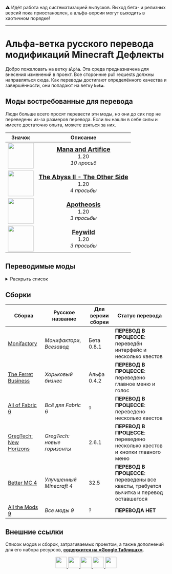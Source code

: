 ⚠️ Идёт работа над систематизацией выпусков. Выход бета- и релизных версий пока приостановлен, а альфа-версии могут выходить в хаотичном порядке!

---

# Альфа-ветка русского перевода модификаций Minecraft Дефлекты

Добро пожаловать на ветку **`alpha`**. Эта среда предназначена для внесения изменений в проект. Все сторонние pull requests должны направляться сюда. Как переводы достигают определённого качества и завершённости, они попадают на ветку **`beta`**.

## Моды востребованные для перевода

Люди больше всего просят перевести эти моды, но они до сих пор не переведены из-за размеров перевода. Если вы нашли в себе силы и имеете достаточно опыта, можете взяться за них.

<div align=center>

| Значок | Описание |
| :-: | :-: |
| <img width=80 height=80 src="https://cdn.modrinth.com/data/zaRGNexp/035ba5c471850838ead4165e608eaa3c8cc23cbf_96.webp"> | <big>**[Mana and Artifice](https://modrinth.com/mod/zaRGNexp)**</big><br>1.20<br>*10 просьб* |
| <img width=80 height=80 src="/Ассеты/curseforge_mod_vector.svg"> | <big>**[The Abyss II - The Other Side](https://www.curseforge.com/minecraft/mc-mods/the-abyss-chapter-ii)**</big><br>1.20<br>*4 просьбы* |
| <img width=80 height=80 src="/Ассеты/curseforge_mod_vector.svg"> | <big>**[Apotheosis](https://www.curseforge.com/minecraft/mc-mods/apotheosis)**</big><br>1.20<br>*3 просьбы* |
| <img width=80 height=80 src="/Ассеты/curseforge_mod_vector.svg"> | <big>**[Feywild](https://www.curseforge.com/minecraft/mc-mods/feywild)**</big><br>1.20<br>*3 просьбы* |

</div>

## Переводимые моды

<details>
<summary>Раскрыть список</summary>
<br>

* `1.21.x—Beta 1.7.x` — версии игры;
* ⬛ — либо мода нет на эту версию игры, либо его перевод не начинался;
* 🟥 — перевод мода был начат;
* ✅ — мод переведён.

| Мод | 1.21.x | 1.20.x | 1.19.x | 1.18.x | 1.17.x | 1.16.x | 1.15.x | 1.14.x | 1.13.x | 1.12.x | 1.11.x | 1.10.x | 1.09.x | 1.9.x | 1.8.x | 1.7.x | 1.6.x | Beta 1.7.x |
| --- | --- | --- | --- | --- | --- | --- | --- | --- | --- | --- | --- | --- | --- | --- | --- | --- | --- | --- |
| [Fabric API](https://modrinth.com/mod/fabric-api) | ✅  | ⬛ | ⬛ | ⬛ | ⬛ | ⬛ | ⬛ | ⬛ | ⬛ | ⬛ | ⬛ | ⬛ | ⬛ | ⬛ | ⬛ | ⬛ | ⬛ | ⬛ |
| [Cloth Config API](https://modrinth.com/mod/cloth-config) | ✅  | ⬛ | ✅  | ✅  | ✅  | ✅  | ✅  | ✅  | ⬛ | ⬛ | ⬛ | ⬛ | ⬛ | ⬛ | ⬛ | ⬛ | ⬛ | ⬛ |
| [AppleSkin](https://modrinth.com/mod/appleskin) | ✅  | ⬛ | ⬛ | ⬛ | ⬛ | ⬛ | ⬛ | ⬛ | ⬛ | ⬛ | ⬛ | ⬛ | ⬛ | ⬛ | ⬛ | ⬛ | ⬛ | ⬛ |
| [Just Enough Items](https://modrinth.com/mod/jei) | ✅  | ✅  | ✅  | ✅  | ✅  | ✅  | ⬛ | ⬛ | ⬛ | ⬛ | ⬛ | ⬛ | ⬛ | ⬛ | ⬛ | ⬛ | ⬛ | ⬛ |
| [Architectury API](https://modrinth.com/mod/architectury-api) | ✅  | ⬛ | ⬛ | ⬛ | ⬛ | ⬛ | ⬛ | ⬛ | ⬛ | ⬛ | ⬛ | ⬛ | ⬛ | ⬛ | ⬛ | ⬛ | ⬛ | ⬛ |
| [Entity Culling](https://modrinth.com/mod/entityculling) | ✅  | ⬛ | ⬛ | ⬛ | ⬛ | ⬛ | ⬛ | ⬛ | ⬛ | ⬛ | ⬛ | ⬛ | ⬛ | ⬛ | ⬛ | ⬛ | ⬛ | ⬛ |
| [Sodium](https://modrinth.com/mod/sodium) | ✅  | 🟥  | 🟥  | ⬛ | ⬛ | ⬛ | ⬛ | ⬛ | ⬛ | ⬛ | ⬛ | ⬛ | ⬛ | ⬛ | ⬛ | ⬛ | ⬛ | ⬛ |
| [Iris Shaders](https://modrinth.com/mod/iris) | ✅  | ⬛ | ⬛ | ⬛ | ⬛ | ⬛ | ⬛ | ⬛ | ⬛ | ⬛ | ⬛ | ⬛ | ⬛ | ⬛ | ⬛ | ⬛ | ⬛ | ⬛ |
| [Bookshelf](https://modrinth.com/mod/bookshelf-lib) | ✅  | ⬛ | ⬛ | ⬛ | ⬛ | ⬛ | ⬛ | ⬛ | ⬛ | ⬛ | ⬛ | ⬛ | ⬛ | ⬛ | ⬛ | ⬛ | ⬛ | ⬛ |
| [Mod Menu](https://modrinth.com/mod/modmenu) | ✅  | ⬛ | ⬛ | ⬛ | ⬛ | ⬛ | ⬛ | ⬛ | ⬛ | ⬛ | ⬛ | ⬛ | ⬛ | ⬛ | ⬛ | ⬛ | ⬛ | ⬛ |
| [Lithium](https://modrinth.com/mod/lithium) | ✅  | ⬛ | ⬛ | ⬛ | ⬛ | ⬛ | ⬛ | ⬛ | ⬛ | ⬛ | ⬛ | ⬛ | ⬛ | ⬛ | ⬛ | ⬛ | ⬛ | ⬛ |
| [Dynamic FPS](https://modrinth.com/mod/dynamic-fps) | ✅  | ⬛ | ⬛ | ⬛ | ⬛ | ⬛ | ⬛ | ⬛ | ⬛ | ⬛ | ⬛ | ⬛ | ⬛ | ⬛ | ⬛ | ⬛ | ⬛ | ⬛ |
| [Trading Post](https://modrinth.com/mod/trading-post) | 🟥  | ⬛ | ⬛ | ⬛ | ⬛ | ⬛ | ⬛ | ⬛ | ⬛ | ⬛ | ⬛ | ⬛ | ⬛ | ⬛ | ⬛ | ⬛ | ⬛ | ⬛ |
| [Applied Energistics 2 Wireless Terminals](https://modrinth.com/mod/applied-energistics-2-wireless-terminals) | ✅  | ⬛ | ⬛ | ⬛ | ⬛ | ⬛ | ⬛ | ⬛ | ⬛ | ⬛ | ⬛ | ⬛ | ⬛ | ⬛ | ⬛ | ⬛ | ⬛ | ⬛ |
| [AIOT Botania](https://modrinth.com/mod/aiot-botania) | ⬛ | ⬛ | ⬛ | ⬛ | ⬛ | ⬛ | ⬛ | ⬛ | ⬛ | ✅  | ⬛ | ⬛ | ⬛ | ⬛ | ⬛ | ⬛ | ⬛ | ⬛ |
| [Prominence Original Soundtrack](https://modrinth.com/mod/prominence-ost) | ⬛ | ✅  | ⬛ | ⬛ | ⬛ | ⬛ | ⬛ | ⬛ | ⬛ | ⬛ | ⬛ | ⬛ | ⬛ | ⬛ | ⬛ | ⬛ | ⬛ | ⬛ |
| [Skibidi-Toilet-Mayhem](https://www.curseforge.com/minecraft/mc-mods/skibidi-toilet-mayhem-2) | ⬛ | 🟥  | ⬛ | ⬛ | ⬛ | ⬛ | ⬛ | ⬛ | ⬛ | ⬛ | ⬛ | ⬛ | ⬛ | ⬛ | ⬛ | ⬛ | ⬛ | ⬛ |
| [Architectury API Test](https://github.com/architectury/architectury-api) | ✅  | ⬛ | ⬛ | ⬛ | ⬛ | ⬛ | ⬛ | ⬛ | ⬛ | ⬛ | ⬛ | ⬛ | ⬛ | ⬛ | ⬛ | ⬛ | ⬛ | ⬛ |
| [Fabric](https://github.com/FabricMC/fabric) | ✅  | ⬛ | ⬛ | ⬛ | ⬛ | ⬛ | ⬛ | ⬛ | ⬛ | ⬛ | ⬛ | ⬛ | ⬛ | ⬛ | ⬛ | ⬛ | ⬛ | ⬛ |
| [Fabric Gamerule Test](https://github.com/FabricMC/fabric) | ✅  | ⬛ | ⬛ | ⬛ | ⬛ | ⬛ | ⬛ | ⬛ | ⬛ | ⬛ | ⬛ | ⬛ | ⬛ | ⬛ | ⬛ | ⬛ | ⬛ | ⬛ |
| [Fabric Keybindings v1 Testmod](https://github.com/FabricMC/fabric) | ✅  | ⬛ | ⬛ | ⬛ | ⬛ | ⬛ | ⬛ | ⬛ | ⬛ | ⬛ | ⬛ | ⬛ | ⬛ | ⬛ | ⬛ | ⬛ | ⬛ | ⬛ |
| [Fabric Networking API v1 Testmod](https://github.com/FabricMC/fabric) | ✅  | ⬛ | ⬛ | ⬛ | ⬛ | ⬛ | ⬛ | ⬛ | ⬛ | ⬛ | ⬛ | ⬛ | ⬛ | ⬛ | ⬛ | ⬛ | ⬛ | ⬛ |
| [Fabric Testmod](https://github.com/FabricMC/fabric) | ✅  | ⬛ | ⬛ | ⬛ | ⬛ | ⬛ | ⬛ | ⬛ | ⬛ | ⬛ | ⬛ | ⬛ | ⬛ | ⬛ | ⬛ | ⬛ | ⬛ | ⬛ |
| [Neotests Survivability Chorus Flower Test](https://neoforged.net/) | ✅  | ⬛ | ⬛ | ⬛ | ⬛ | ⬛ | ⬛ | ⬛ | ⬛ | ⬛ | ⬛ | ⬛ | ⬛ | ⬛ | ⬛ | ⬛ | ⬛ | ⬛ |
| [Neotests Survivability Hanging Mangrove Propagule Test](https://neoforged.net/) | ✅  | ⬛ | ⬛ | ⬛ | ⬛ | ⬛ | ⬛ | ⬛ | ⬛ | ⬛ | ⬛ | ⬛ | ⬛ | ⬛ | ⬛ | ⬛ | ⬛ | ⬛ |
| [Neotests Survivability Small Dripleaf Test](https://neoforged.net/) | ✅  | ⬛ | ⬛ | ⬛ | ⬛ | ⬛ | ⬛ | ⬛ | ⬛ | ⬛ | ⬛ | ⬛ | ⬛ | ⬛ | ⬛ | ⬛ | ⬛ | ⬛ |
| [Neotests Test Modify Default Components Event](https://neoforged.net/) | ✅  | ⬛ | ⬛ | ⬛ | ⬛ | ⬛ | ⬛ | ⬛ | ⬛ | ⬛ | ⬛ | ⬛ | ⬛ | ⬛ | ⬛ | ⬛ | ⬛ | ⬛ |
| [OreSpawn](https://dangerzone-archive.weebly.com/orespawn.html) | ⬛ | ⬛ | ⬛ | ⬛ | ⬛ | ⬛ | ⬛ | ⬛ | ⬛ | ✅  | ⬛ | ⬛ | ⬛ | ⬛ | ⬛ | ⬛ | ⬛ | ⬛ |

</details>

## Сборки

| Сборка | Русское название | Для версии сборки | Статус перевода |
| - | - | - | - |
| [Monifactory](https://github.com/RushanM/Minecraft-Mods-Russian-Translation/tree/alpha/%D0%A1%D0%B1%D0%BE%D1%80%D0%BA%D0%B8/Monifactory) | *Монифактори*, *Всезавод* | Бета 0.8.1 | **ПЕРЕВОД В ПРОЦЕССЕ**: переведён интерфейс и несколько квестов |
| [The Ferret Business](https://github.com/RushanM/Minecraft-Mods-Russian-Translation/tree/alpha/%D0%A1%D0%B1%D0%BE%D1%80%D0%BA%D0%B8/The%20Ferret%20Business) | *Хорьковый бизнес* | Альфа 0.4.2 | **ПЕРЕВОД В ПРОЦЕССЕ**: переведено главное меню и голос |
| [All of Fabric 6](https://github.com/RushanM/Minecraft-Mods-Russian-Translation/tree/alpha/%D0%A1%D0%B1%D0%BE%D1%80%D0%BA%D0%B8/All%20of%20Fabric%206) | *Всё для Fabric 6* | ? | **ПЕРЕВОД В ПРОЦЕССЕ**: переведено несколько квестов |
| [GregTech: New Horizons](https://github.com/RushanM/Minecraft-Mods-Russian-Translation/tree/alpha/%D0%A1%D0%B1%D0%BE%D1%80%D0%BA%D0%B8/GT%20New%20Horizons) | *GregTech: новые горизонты* | 2.6.1 | **ПЕРЕВОД В ПРОЦЕССЕ**: переведено несколько квестов и кнопки главного меню |
| [Better MC 4](https://github.com/RushanM/Minecraft-Mods-Russian-Translation/tree/alpha/%D0%A1%D0%B1%D0%BE%D1%80%D0%BA%D0%B8/Better%20MC%204) | *Улучшенный Minecraft 4* | 32.5 | **ПЕРЕВОД В ПРОЦЕССЕ**: переведены все квесты, требуется вычитка и перевод оставшегося |
| [All the Mods 9](https://github.com/RushanM/Minecraft-Mods-Russian-Translation/tree/alpha/%D0%A1%D0%B1%D0%BE%D1%80%D0%BA%D0%B8/All%20the%20Mods%209) | *Все моды 9* | ? | **ПЕРЕВОДА НЕТ** |

## Внешние ссылки

Список модов и сборок, затрагиваемых проектом, а также дополнений для его набора ресурсов, [**содержится на «Google Таблицах»**](https://docs.google.com/spreadsheets/d/1RvozWJU5MYusAiJiMfODWA1t-bj2jhIj0FZCY5UU28k/edit?usp=sharing).

<div align="center">
<a href="https://modrinth.com/resourcepack/mods-ru">
    <img height="35" src="/Ассеты/modrinth_compact_vector.svg">
</a>
<a href="https://www.curseforge.com/minecraft/texture-packs/mods-ru">
    <img height="35" src="/Ассеты/curseforge_compact_vector.svg">
<a href="https://www.planetminecraft.com/texture-pack/mods-russian-translation-6270800/">
    <img height="35" src="/Ассеты/planet_compact_vector.svg">
</a>
<a href="https://ru-minecraft.ru/fayly-dlya-minecraft/79004-mods-ru.html">
    <img height="35" src="/Ассеты/rumc_compact_vector.svg">
</a>
<a href="https://vk.com/demipr">
    <img height="35" src="/Ассеты/vk_compact_vector.svg">
</a>
</a>
</div>
